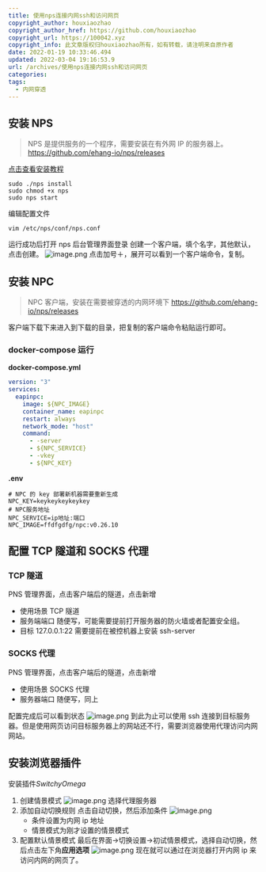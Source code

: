 ```yaml
---
title: 使用nps连接内网ssh和访问网页
copyright_author: houxiaozhao
copyright_author_href: https://github.com/houxiaozhao
copyright_url: https://100042.xyz
copyright_info: 此文章版权归houxiaozhao所有，如有转载，请注明来自原作者
date: 2022-01-19 10:33:46.494
updated: 2022-03-04 19:16:53.9
url: /archives/使用nps连接内网ssh和访问网页
categories:
tags:
  - 内网穿透
---
```


## 安装 NPS

> NPS 是提供服务的一个程序，需要安装在有外网 IP 的服务器上。
> https://github.com/ehang-io/nps/releases

[点击查看安装教程](https://ehang-io.github.io/nps/#/run?id=%e5%90%af%e5%8a%a8)

```shell
sudo ./nps install
sudo chmod +x nps
sudo nps start
```

编辑配置文件

```
vim /etc/nps/conf/nps.conf
```

运行成功后打开 nps 后台管理界面登录
创建一个客户端，填个名字，其他默认，点击创建。
![image.png](https://cdn.jsdelivr.net/gh/houxiaozhao/imageLibrary@master/uPic/2022/05/20/jNwwDD.png)
点击加号＋，展开可以看到一个客户端命令，复制。

## 安装 NPC

> NPC 客户端，安装在需要被穿透的内网环境下
> https://github.com/ehang-io/nps/releases

客户端下载下来进入到下载的目录，把复制的客户端命令粘贴运行即可。

### docker-compose 运行

**docker-compose.yml**

```yml
version: "3"
services:
  eapinpc:
    image: ${NPC_IMAGE}
    container_name: eapinpc
    restart: always
    network_mode: "host"
    command:
      - -server
      - ${NPC_SERVICE}
      - -vkey
      - ${NPC_KEY}
```

**.env**

```.env
# NPC 的 key 部署新机器需要重新生成
NPC_KEY=keykeykeykeykey
# NPC服务地址
NPC_SERVICE=ip地址:端口
NPC_IMAGE=ffdfgdfg/npc:v0.26.10
```

## 配置 TCP 隧道和 SOCKS 代理

### TCP 隧道

PNS 管理界面，点击客户端后的隧道，点击新增

- 使用场景 TCP 隧道
- 服务端端口 随便写，可能需要提前打开服务器的防火墙或者配置安全组。
- 目标 127.0.0.1:22 需要提前在被控机器上安装 ssh-server

### SOCKS 代理

PNS 管理界面，点击客户端后的隧道，点击新增

- 使用场景 SOCKS 代理
- 服务器端口 随便写，同上

配置完成后可以看到状态
![image.png](https://cdn.jsdelivr.net/gh/houxiaozhao/imageLibrary@master/uPic/2022/05/20/5flEft.png)
到此为止可以使用 ssh 连接到目标服务器。但是使用网页访问目标服务器上的网站还不行，需要浏览器使用代理访问内网网站。

## 安装浏览器插件

安装插件*SwitchyOmega*

1. 创建情景模式
   ![image.png](https://cdn.jsdelivr.net/gh/houxiaozhao/imageLibrary@master/uPic/2022/05/20/EiKr7s.png)
   选择代理服务器
2. 添加自动切换规则
   点击自动切换，然后添加条件
   ![image.png](https://cdn.jsdelivr.net/gh/houxiaozhao/imageLibrary@master/uPic/2022/05/20/8O5Jgw.png)
   - 条件设置为内网 ip 地址
   - 情景模式为刚才设置的情景模式
3. 配置默认情景模式
   最后在界面->切换设置->初试情景模式，选择自动切换，然后点击左下角**应用选项**
   ![image.png](https://cdn.jsdelivr.net/gh/houxiaozhao/imageLibrary@master/uPic/2022/05/20/2xd8HD.png)
   现在就可以通过在浏览器打开内网 ip 来访问内网的网页了。
